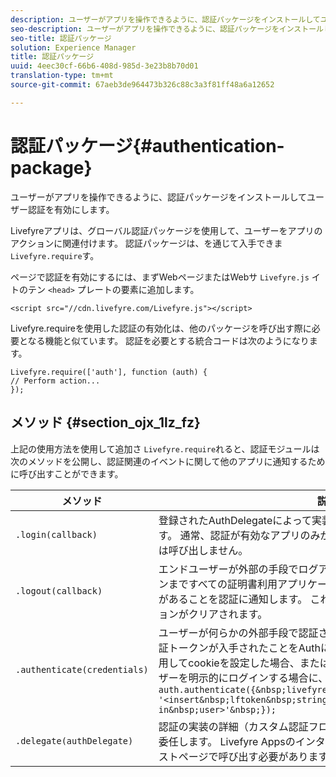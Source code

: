 ```yaml
---
description: ユーザーがアプリを操作できるように、認証パッケージをインストールしてユーザー認証を有効にします。
seo-description: ユーザーがアプリを操作できるように、認証パッケージをインストールしてユーザー認証を有効にします。
seo-title: 認証パッケージ
solution: Experience Manager
title: 認証パッケージ
uuid: 4eec30cf-66b6-408d-985d-3e23b8b70d01
translation-type: tm+mt
source-git-commit: 67aeb3de964473b326c88c3a3f81ff48a6a12652

---
```



# 認証パッケージ{#authentication-package}

ユーザーがアプリを操作できるように、認証パッケージをインストールしてユーザー認証を有効にします。

Livefyreアプリは、グローバル認証パッケージを使用して、ユーザーをアプリのアクションに関連付けます。 認証パッケージは、を通じて入手できま `Livefyre.require`す。

ページで認証を有効にするには、まずWebページまたはWebサ `Livefyre.js` イトのテン `<head>` プレートの要素に追加します。

```
<script src="//cdn.livefyre.com/Livefyre.js"></script>
```

Livefyre.requireを使用した認証の有効化は、他のパッケージを呼び出す際に必要となる機能と似ています。 認証を必要とする統合コードは次のようになります。

```
Livefyre.require(['auth'], function (auth) {  
// Perform action... 
});
```

## メソッド {#section_ojx_1lz_fz}

上記の使用方法を使用して追加さ `Livefyre.require`れると、認証モジュールは次のメソッドを公開し、認証関連のイベントに関して他のアプリに通知するために呼び出すことができます。

| メソッド | 説明 |
|--- |--- |
| `.login(callback)` | 登録されたAuthDelegateによって実装されたログインフローをトリガします。 通常、認証が有効なアプリのみがこれを呼び出し、ホストページ自体は呼び出しません。 |
| `.logout(callback)` | エンドユーザーが外部の手段でログアウトしたこと、および次回のログインまですべての証明書利用アプリケーションが認証状態をクリアする必要があることを認証に通知します。 これにより、Authが保持する内部セッションがクリアされます。 |
| `.authenticate(credentials)` | ユーザーが何らかの外部手段で認証され、エンドユーザー用にLivefyre認証トークンが入手されたことをAuthに通知します。 Livefyreトークンを使用してcookieを設定した場合、またはユーザー用のトークンがあり、ユーザーを明示的にログインする場合に、これを使用します。 For example: <br>`auth.authenticate({&nbsp;livefyre:&nbsp;`<br>`'<insert&nbsp;lftoken&nbsp;string&nbsp;for&nbsp;newly&nbsp;logged-in&nbsp;user>'&nbsp;});` |
| `.delegate(authDelegate)` | 認証の実装の詳細（カスタム認証フローなど）を定義したオブジェクトに委任します。 Livefyre Appsのインタラクティブ機能を有効にするには、ホストページで呼び出す必要があります。 |

